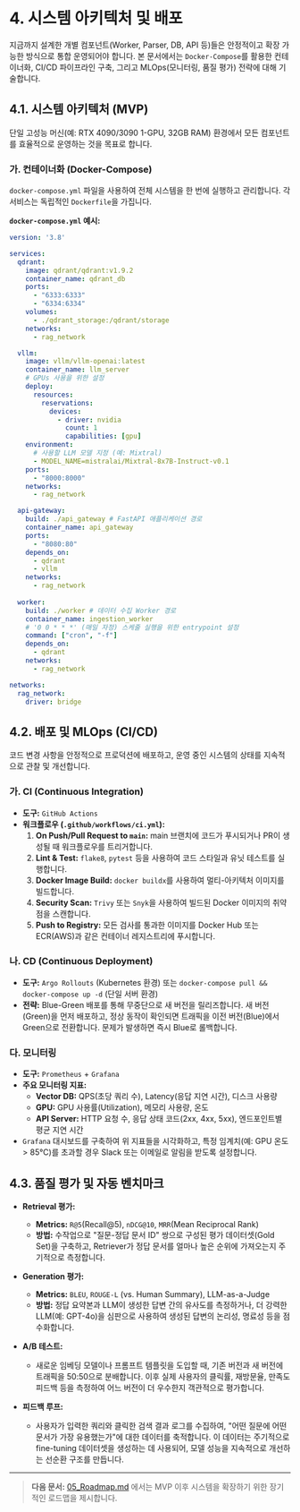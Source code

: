 # 4. 시스템 아키텍처 및 배포

지금까지 설계한 개별 컴포넌트(Worker, Parser, DB, API 등)들은 안정적이고 확장 가능한 방식으로 통합 운영되어야 합니다. 본 문서에서는 `Docker-Compose`를 활용한 컨테이너화, CI/CD 파이프라인 구축, 그리고 MLOps(모니터링, 품질 평가) 전략에 대해 기술합니다.

## 4.1. 시스템 아키텍처 (MVP)

단일 고성능 머신(예: RTX 4090/3090 1-GPU, 32GB RAM) 환경에서 모든 컴포넌트를 효율적으로 운영하는 것을 목표로 합니다.

### 가. 컨테이너화 (Docker-Compose)

`docker-compose.yml` 파일을 사용하여 전체 시스템을 한 번에 실행하고 관리합니다. 각 서비스는 독립적인 `Dockerfile`을 가집니다.

**`docker-compose.yml` 예시:**
```yaml
version: '3.8'

services:
  qdrant:
    image: qdrant/qdrant:v1.9.2
    container_name: qdrant_db
    ports:
      - "6333:6333"
      - "6334:6334"
    volumes:
      - ./qdrant_storage:/qdrant/storage
    networks:
      - rag_network

  vllm:
    image: vllm/vllm-openai:latest
    container_name: llm_server
    # GPUs 사용을 위한 설정
    deploy:
      resources:
        reservations:
          devices:
            - driver: nvidia
              count: 1
              capabilities: [gpu]
    environment:
      # 사용할 LLM 모델 지정 (예: Mixtral)
      - MODEL_NAME=mistralai/Mixtral-8x7B-Instruct-v0.1
    ports:
      - "8000:8000"
    networks:
      - rag_network

  api-gateway:
    build: ./api_gateway # FastAPI 애플리케이션 경로
    container_name: api_gateway
    ports:
      - "8080:80"
    depends_on:
      - qdrant
      - vllm
    networks:
      - rag_network
  
  worker:
    build: ./worker # 데이터 수집 Worker 경로
    container_name: ingestion_worker
    # '0 0 * * *' (매일 자정) 스케줄 실행을 위한 entrypoint 설정
    command: ["cron", "-f"] 
    depends_on:
      - qdrant
    networks:
      - rag_network

networks:
  rag_network:
    driver: bridge
```

## 4.2. 배포 및 MLOps (CI/CD)

코드 변경 사항을 안정적으로 프로덕션에 배포하고, 운영 중인 시스템의 상태를 지속적으로 관찰 및 개선합니다.

### 가. CI (Continuous Integration)

- **도구:** `GitHub Actions`
- **워크플로우 (`.github/workflows/ci.yml`):**
  1. **On Push/Pull Request to `main`:** main 브랜치에 코드가 푸시되거나 PR이 생성될 때 워크플로우를 트리거합니다.
  2. **Lint & Test:** `flake8`, `pytest` 등을 사용하여 코드 스타일과 유닛 테스트를 실행합니다.
  3. **Docker Image Build:** `docker buildx`를 사용하여 멀티-아키텍처 이미지를 빌드합니다.
  4. **Security Scan:** `Trivy` 또는 `Snyk`을 사용하여 빌드된 Docker 이미지의 취약점을 스캔합니다.
  5. **Push to Registry:** 모든 검사를 통과한 이미지를 Docker Hub 또는 ECR(AWS)과 같은 컨테이너 레지스트리에 푸시합니다.

### 나. CD (Continuous Deployment)

- **도구:** `Argo Rollouts` (Kubernetes 환경) 또는 `docker-compose pull && docker-compose up -d` (단일 서버 환경)
- **전략:** Blue-Green 배포를 통해 무중단으로 새 버전을 릴리즈합니다. 새 버전(Green)을 먼저 배포하고, 정상 동작이 확인되면 트래픽을 이전 버전(Blue)에서 Green으로 전환합니다. 문제가 발생하면 즉시 Blue로 롤백합니다.

### 다. 모니터링

- **도구:** `Prometheus` + `Grafana`
- **주요 모니터링 지표:**
  - **Vector DB:** QPS(초당 쿼리 수), Latency(응답 지연 시간), 디스크 사용량
  - **GPU:** GPU 사용률(Utilization), 메모리 사용량, 온도
  - **API Server:** HTTP 요청 수, 응답 상태 코드(2xx, 4xx, 5xx), 엔드포인트별 평균 지연 시간
- `Grafana` 대시보드를 구축하여 위 지표들을 시각화하고, 특정 임계치(예: GPU 온도 > 85°C)를 초과할 경우 Slack 또는 이메일로 알림을 받도록 설정합니다.

## 4.3. 품질 평가 및 자동 벤치마크

- **Retrieval 평가:**
  - **Metrics:** `R@5`(Recall@5), `nDCG@10`, `MRR`(Mean Reciprocal Rank)
  - **방법:** 수작업으로 "질문-정답 문서 ID" 쌍으로 구성된 평가 데이터셋(Gold Set)을 구축하고, Retriever가 정답 문서를 얼마나 높은 순위에 가져오는지 주기적으로 측정합니다.

- **Generation 평가:**
  - **Metrics:** `BLEU`, `ROUGE-L` (vs. Human Summary), LLM-as-a-Judge
  - **방법:** 정답 요약본과 LLM이 생성한 답변 간의 유사도를 측정하거나, 더 강력한 LLM(예: GPT-4o)을 심판으로 사용하여 생성된 답변의 논리성, 명료성 등을 점수화합니다.

- **A/B 테스트:**
  - 새로운 임베딩 모델이나 프롬프트 템플릿을 도입할 때, 기존 버전과 새 버전에 트래픽을 50:50으로 분배합니다. 이후 실제 사용자의 클릭률, 재방문율, 만족도 피드백 등을 측정하여 어느 버전이 더 우수한지 객관적으로 평가합니다.

- **피드백 루프:**
  - 사용자가 입력한 쿼리와 클릭한 검색 결과 로그를 수집하여, "어떤 질문에 어떤 문서가 가장 유용했는가"에 대한 데이터를 축적합니다. 이 데이터는 주기적으로 fine-tuning 데이터셋을 생성하는 데 사용되어, 모델 성능을 지속적으로 개선하는 선순환 구조를 만듭니다.

---
> **다음 문서:** [05_Roadmap.md](./05_Roadmap.md) 에서는 MVP 이후 시스템을 확장하기 위한 장기적인 로드맵을 제시합니다. 